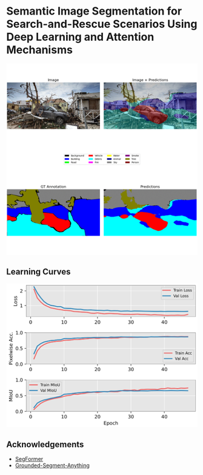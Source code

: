 # Semantic Image Segmentation for Search-and-Rescue Scenarios Using Deep Learning and Attention Mechanisms

<img src="examples/examples.gif">

## Learning Curves

<img src="examples/learning-curves.png">

## Acknowledgements

- [SegFormer](https://github.com/NVlabs/SegFormer)
- [Grounded-Segment-Anything](https://github.com/IDEA-Research/Grounded-Segment-Anything)
